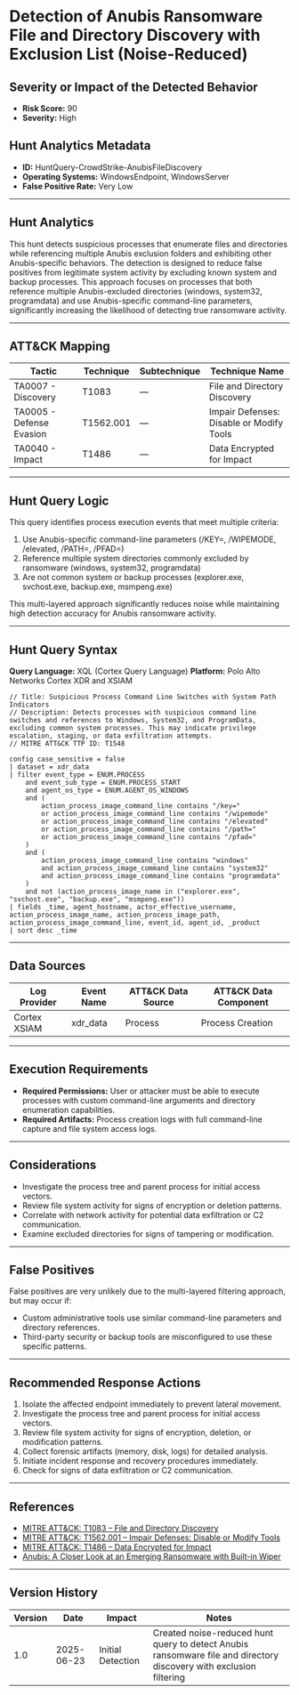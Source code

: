 # Detection of Anubis Ransomware File and Directory Discovery with Exclusion List (Noise-Reduced)

## Severity or Impact of the Detected Behavior
- **Risk Score:** 90
- **Severity:** High

## Hunt Analytics Metadata

- **ID:** HuntQuery-CrowdStrike-AnubisFileDiscovery
- **Operating Systems:** WindowsEndpoint, WindowsServer
- **False Positive Rate:** Very Low

---

## Hunt Analytics

This hunt detects suspicious processes that enumerate files and directories while referencing multiple Anubis exclusion folders and exhibiting other Anubis-specific behaviors. The detection is designed to reduce false positives from legitimate system activity by excluding known system and backup processes. This approach focuses on processes that both reference multiple Anubis-excluded directories (windows, system32, programdata) and use Anubis-specific command-line parameters, significantly increasing the likelihood of detecting true ransomware activity.

---

## ATT&CK Mapping

| Tactic                        | Technique   | Subtechnique | Technique Name                                 |
|------------------------------|-------------|--------------|-----------------------------------------------|
| TA0007 - Discovery           | T1083       | —            | File and Directory Discovery                   |
| TA0005 - Defense Evasion     | T1562.001   | —            | Impair Defenses: Disable or Modify Tools      |
| TA0040 - Impact              | T1486       | —            | Data Encrypted for Impact                     |

---

## Hunt Query Logic

This query identifies process execution events that meet multiple criteria:
1. Use Anubis-specific command-line parameters (/KEY=, /WIPEMODE, /elevated, /PATH=, /PFAD=)
2. Reference multiple system directories commonly excluded by ransomware (windows, system32, programdata)
3. Are not common system or backup processes (explorer.exe, svchost.exe, backup.exe, msmpeng.exe)

This multi-layered approach significantly reduces noise while maintaining high detection accuracy for Anubis ransomware activity.

---

## Hunt Query Syntax

**Query Language:** XQL (Cortex Query Language)
**Platform:** Polo Alto Networks Cortex XDR and XSIAM

```xql
// Title: Suspicious Process Command Line Switches with System Path Indicators
// Description: Detects processes with suspicious command line switches and references to Windows, System32, and ProgramData, excluding common system processes. This may indicate privilege escalation, staging, or data exfiltration attempts.
// MITRE ATT&CK TTP ID: T1548

config case_sensitive = false 
| dataset = xdr_data 
| filter event_type = ENUM.PROCESS 
    and event_sub_type = ENUM.PROCESS_START 
    and agent_os_type = ENUM.AGENT_OS_WINDOWS
    and (
        action_process_image_command_line contains "/key="
        or action_process_image_command_line contains "/wipemode"
        or action_process_image_command_line contains "/elevated"
        or action_process_image_command_line contains "/path="
        or action_process_image_command_line contains "/pfad="
    )
    and (
        action_process_image_command_line contains "windows"
        and action_process_image_command_line contains "system32"
        and action_process_image_command_line contains "programdata"
    )
    and not (action_process_image_name in ("explorer.exe", "svchost.exe", "backup.exe", "msmpeng.exe"))
| fields _time, agent_hostname, actor_effective_username, action_process_image_name, action_process_image_path, action_process_image_command_line, event_id, agent_id, _product
| sort desc _time
```

---

## Data Sources

| Log Provider | Event Name       | ATT&CK Data Source  | ATT&CK Data Component  |
|--------------|------------------|---------------------|------------------------|
| Cortex XSIAM|    xdr_data       | Process             | Process Creation       |

---

## Execution Requirements

- **Required Permissions:** User or attacker must be able to execute processes with custom command-line arguments and directory enumeration capabilities.
- **Required Artifacts:** Process creation logs with full command-line capture and file system access logs.

---

## Considerations

- Investigate the process tree and parent process for initial access vectors.
- Review file system activity for signs of encryption or deletion patterns.
- Correlate with network activity for potential data exfiltration or C2 communication.
- Examine excluded directories for signs of tampering or modification.

---

## False Positives

False positives are very unlikely due to the multi-layered filtering approach, but may occur if:
- Custom administrative tools use similar command-line parameters and directory references.
- Third-party security or backup tools are misconfigured to use these specific patterns.

---

## Recommended Response Actions

1. Isolate the affected endpoint immediately to prevent lateral movement.
2. Investigate the process tree and parent process for initial access vectors.
3. Review file system activity for signs of encryption, deletion, or modification patterns.
4. Collect forensic artifacts (memory, disk, logs) for detailed analysis.
5. Initiate incident response and recovery procedures immediately.
6. Check for signs of data exfiltration or C2 communication.

---

## References

- [MITRE ATT&CK: T1083 – File and Directory Discovery](https://attack.mitre.org/techniques/T1083/)
- [MITRE ATT&CK: T1562.001 – Impair Defenses: Disable or Modify Tools](https://attack.mitre.org/techniques/T1562/001/)
- [MITRE ATT&CK: T1486 – Data Encrypted for Impact](https://attack.mitre.org/techniques/T1486/)
- [Anubis: A Closer Look at an Emerging Ransomware with Built-in Wiper](https://www.trendmicro.com/en_us/research/25/f/anubis-a-closer-look-at-an-emerging-ransomware.html)

---

## Version History

| Version | Date       | Impact            | Notes                                                                                      |
|---------|------------|-------------------|--------------------------------------------------------------------------------------------|
| 1.0     | 2025-06-23 | Initial Detection | Created noise-reduced hunt query to detect Anubis ransomware file and directory discovery with exclusion filtering |
